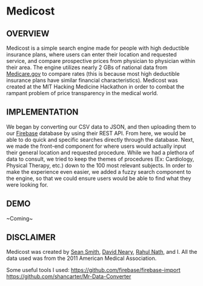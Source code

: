 Medicost
========

OVERVIEW
--------
Medicost is a simple search engine made for people with high deductible insurance plans, where users can enter their location and requested service, and compare prospective prices from physician to physician within their area. The engine utilizes nearly 2 GBs of national data from [Medicare.gov](https://medicare.gov/) to compare rates (this is because most high deductible insurance plans have similar financial characteristics). Medicost was created at the MIT Hacking Medicine Hackathon in order to combat the rampant problem of price transparency in the medical world.

IMPLEMENTATION
--------------
We began by converting our CSV data to JSON, and then uploading them to our [Firebase](https://www.firebase.com/) database by using their REST API. From here, we would be able to do quick and specific searches directly through the database. Next, we made the front-end component for where users would actually input their general location and requested procedure. While we had a plethora of data to consult, we tried to keep the themes of procedures (Ex: Cardiology, Physical Therapy, etc.) down to the 100 most relevant subjects. In order to make the experience even easier, we added a fuzzy search component to the engine, so that we could ensure users would be able to find what they were looking for.

DEMO
----
~Coming~

DISCLAIMER
----------
Medicost was created by [Sean Smith](https://github.com/sean-smith), [David Neary](https://github.com/davidneary), [Rahul Nath](https://github.com/rahul-nath), and I. All the data used was from the 2011 American Medical Association. 


Some useful tools I used:
https://github.com/firebase/firebase-import
https://github.com/shancarter/Mr-Data-Converter
